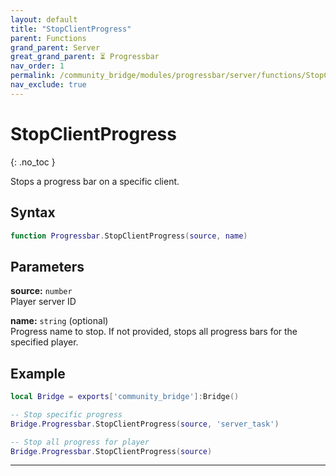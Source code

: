 ```yaml
---
layout: default
title: "StopClientProgress"
parent: Functions
grand_parent: Server
great_grand_parent: ⏳ Progressbar
nav_order: 1
permalink: /community_bridge/modules/progressbar/server/functions/StopClientProgress/
nav_exclude: true
---
```


# StopClientProgress
{: .no_toc }

Stops a progress bar on a specific client.

## Syntax

```lua
function Progressbar.StopClientProgress(source, name)
```

## Parameters

**source:** `number`  
Player server ID

**name:** `string` (optional)  
Progress name to stop. If not provided, stops all progress bars for the specified player.

## Example

```lua
local Bridge = exports['community_bridge']:Bridge()

-- Stop specific progress
Bridge.Progressbar.StopClientProgress(source, 'server_task')

-- Stop all progress for player
Bridge.Progressbar.StopClientProgress(source)
```

---